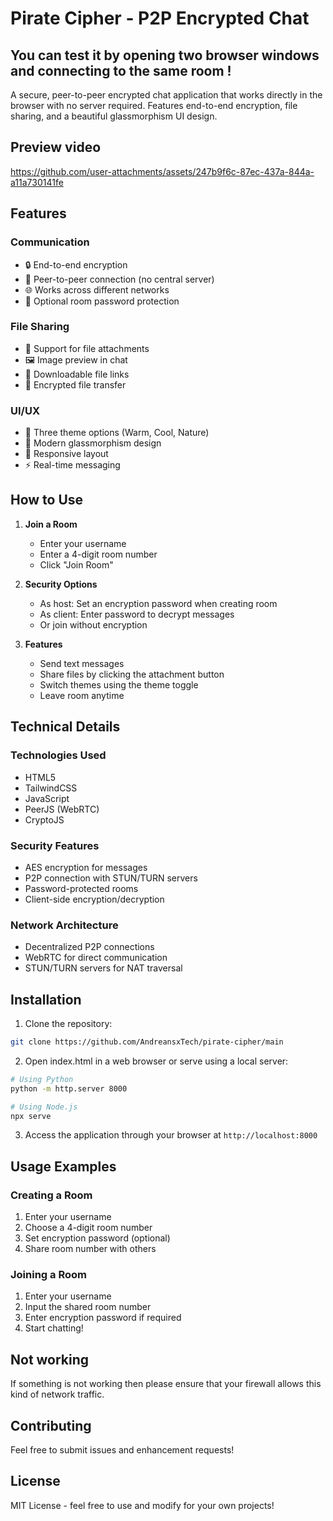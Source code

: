# Pirate Cipher - P2P Encrypted Chat

## You can test it by opening two browser windows and connecting to the same room !

A secure, peer-to-peer encrypted chat application that works directly in the browser with no server required. Features end-to-end encryption, file sharing, and a beautiful glassmorphism UI design.

## Preview video


https://github.com/user-attachments/assets/247b9f6c-87ec-437a-844a-a11a730141fe



## Features

### Communication
- 🔒 End-to-end encryption
- 🤝 Peer-to-peer connection (no central server)
- 🌐 Works across different networks
- 🔑 Optional room password protection

### File Sharing
- 📁 Support for file attachments
- 🖼️ Image preview in chat
- 📎 Downloadable file links
- 🔐 Encrypted file transfer

### UI/UX
- 🎨 Three theme options (Warm, Cool, Nature)
- 🌟 Modern glassmorphism design
- 📱 Responsive layout
- ⚡ Real-time messaging

## How to Use

1. **Join a Room**
   - Enter your username
   - Enter a 4-digit room number
   - Click "Join Room"

2. **Security Options**
   - As host: Set an encryption password when creating room
   - As client: Enter password to decrypt messages
   - Or join without encryption

3. **Features**
   - Send text messages
   - Share files by clicking the attachment button
   - Switch themes using the theme toggle
   - Leave room anytime

## Technical Details

### Technologies Used
- HTML5
- TailwindCSS
- JavaScript
- PeerJS (WebRTC)
- CryptoJS

### Security Features
- AES encryption for messages
- P2P connection with STUN/TURN servers
- Password-protected rooms
- Client-side encryption/decryption

### Network Architecture
- Decentralized P2P connections
- WebRTC for direct communication
- STUN/TURN servers for NAT traversal

## Installation

1. Clone the repository:
```bash
git clone https://github.com/AndreansxTech/pirate-cipher/main
```

2. Open index.html in a web browser or serve using a local server:
```bash
# Using Python
python -m http.server 8000

# Using Node.js
npx serve
```

3. Access the application through your browser at `http://localhost:8000`

## Usage Examples

### Creating a Room
1. Enter your username
2. Choose a 4-digit room number
3. Set encryption password (optional)
4. Share room number with others

### Joining a Room
1. Enter your username
2. Input the shared room number
3. Enter encryption password if required
4. Start chatting!

## Not working
If something is not working then please ensure that your firewall allows this kind of network traffic.

## Contributing

Feel free to submit issues and enhancement requests!

## License

MIT License - feel free to use and modify for your own projects!
